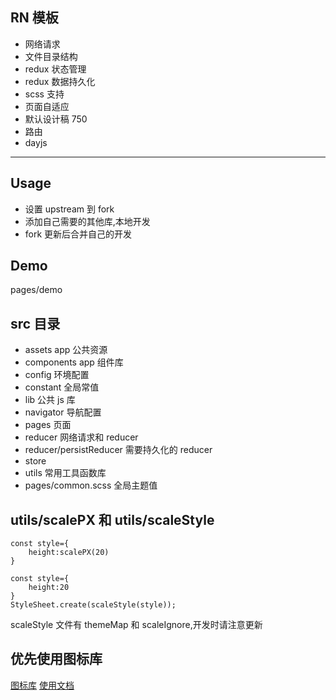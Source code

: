 ## RN 模板

- 网络请求
- 文件目录结构
- redux 状态管理
- redux 数据持久化
- scss 支持
- 页面自适应
- 默认设计稿 750
- 路由
- dayjs

---

## Usage

- 设置 upstream 到 fork
- 添加自己需要的其他库,本地开发
- fork 更新后合并自己的开发

## Demo

pages/demo

## src 目录

- assets app 公共资源
- components app 组件库
- config 环境配置
- constant 全局常值
- lib 公共 js 库
- navigator 导航配置
- pages 页面
- reducer 网络请求和 reducer
- reducer/persistReducer 需要持久化的 reducer
- store
- utils 常用工具函数库
- pages/common.scss 全局主题值

## utils/scalePX 和 utils/scaleStyle

```
const style={
    height:scalePX(20)
}
```

```
const style={
    height:20
}
StyleSheet.create(scaleStyle(style));
```

scaleStyle 文件有 themeMap 和 scaleIgnore,开发时请注意更新

## 优先使用图标库

[图标库](https://oblador.github.io/react-native-vector-icons/)
[使用文档](https://github.com/oblador/react-native-vector-icons)
